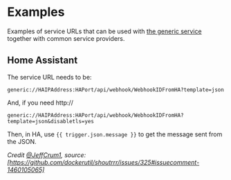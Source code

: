 # Examples

Examples of service URLs that can be used with [the generic service](../../services/generic) together with common service providers.

## Home Assistant

The service URL needs to be:
```
generic://HAIPAddress:HAPort/api/webhook/WebhookIDFromHA?template=json
```

And, if you need http://
```
generic://HAIPAddress:HAPort/api/webhook/WebhookIDFromHA?template=json&disabletls=yes
```

Then, in HA, use `{{ trigger.json.message }}` to get the message sent from the JSON.

_Credit [@JeffCrum1](https://github.com/JeffCrum1), source: [https://github.com/dockerutil/shoutrrr/issues/325#issuecomment-1460105065]_
